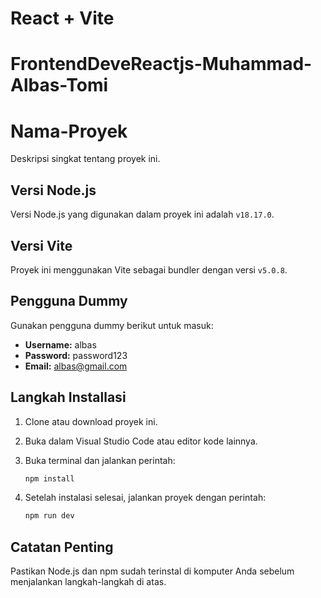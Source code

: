 # React + Vite
# FrontendDeveReactjs-Muhammad-Albas-Tomi
# Nama-Proyek

Deskripsi singkat tentang proyek ini.

## Versi Node.js

Versi Node.js yang digunakan dalam proyek ini adalah `v18.17.0`.

## Versi Vite

Proyek ini menggunakan Vite sebagai bundler dengan versi `v5.0.8`.

## Pengguna Dummy

Gunakan pengguna dummy berikut untuk masuk:

- **Username:** albas
- **Password:** password123
- **Email:** albas@gmail.com

## Langkah Installasi

1. Clone atau download proyek ini.
2. Buka dalam Visual Studio Code atau editor kode lainnya.
3. Buka terminal dan jalankan perintah:

    ```bash
    npm install
    ```

4. Setelah instalasi selesai, jalankan proyek dengan perintah:

    ```bash
    npm run dev
    ```

## Catatan Penting

Pastikan Node.js dan npm sudah terinstal di komputer Anda sebelum menjalankan langkah-langkah di atas.

